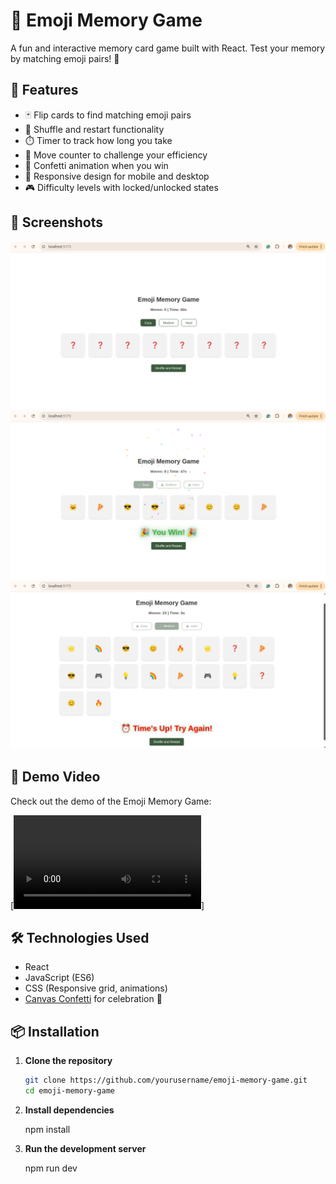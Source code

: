 # 🧠 Emoji Memory Game

A fun and interactive memory card game built with React. Test your memory by matching emoji pairs! 🎯

## 🚀 Features

- 🃏 Flip cards to find matching emoji pairs
- 🔄 Shuffle and restart functionality
- ⏱️ Timer to track how long you take
- 🧮 Move counter to challenge your efficiency
- 🎉 Confetti animation when you win
- 📱 Responsive design for mobile and desktop
- 🎮 Difficulty levels with locked/unlocked states

## 📸 Screenshots

![Game Preview](./src/assets//game-preview.png)
![Game Win](./src/assets//game-win.png)
![Time Up](./src/assets//game-time-up.png)

## 🎥 Demo Video

Check out the demo of the Emoji Memory Game:

[![Watch the video](./src//assets/emoji-memory-game.webm)]


## 🛠️ Technologies Used

- React
- JavaScript (ES6)
- CSS (Responsive grid, animations)
- [Canvas Confetti](https://www.npmjs.com/package/canvas-confetti) for celebration 🎊

## 📦 Installation

1. **Clone the repository**

   ```bash
   git clone https://github.com/yourusername/emoji-memory-game.git
   cd emoji-memory-game
   ```

2. **Install dependencies**

    npm install

3. **Run the development server**

    npm run dev

